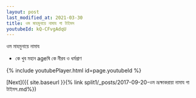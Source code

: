 ```yaml
---
layout: post
last_modified_at: 2021-03-30
title: ওম মাহমুনায়ে নামায গা টাইমস
youtubeId: kQ-CFvgAdqU
---
```

 
 
 ওম মাহমুনায়ে নামায  
 
 -  কে খুব মহান ageষি কে নীরব ও ধর্মপ্রাণ 
 
  
 
  
 
 
 
 
 
 


{% include youtubePlayer.html id=page.youtubeId %}
 
[Next]({{ site.baseurl }}{% link  split1/_posts/2017-09-20-ওম ভ্রূক্ষাকরায়া নামায গা টাইমস.md%})
 
